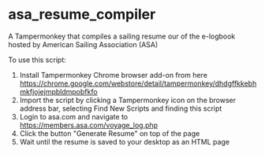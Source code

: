 # asa_resume_compiler
A Tampermonkey that compiles a sailing resume our of the e-logbook hosted by American Sailing Association (ASA)

To use this script:
1. Install Tampermonkey Chrome browser add-on from here https://chrome.google.com/webstore/detail/tampermonkey/dhdgffkkebhmkfjojejmpbldmpobfkfo
2. Import the script by clicking a Tampermonkey icon on the browser address bar, selecting Find New Scripts and finding this script
3. Login to asa.com and navigate to https://members.asa.com/voyage_log.php
4. Click the button "Generate Resume" on top of the page
5. Wait until the resume is saved to your desktop as an HTML page
